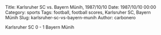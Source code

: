 Title: Karlsruher SC vs. Bayern Münih, 1987/10/10
Date: 1987/10/10 00:00
Category: sports
Tags: football, football scores, Karlsruher SC, Bayern Münih
Slug: karlsruher-sc-vs-bayern-munih
Author: carbonero


Karlsruher SC 0 - 1 Bayern Münih
